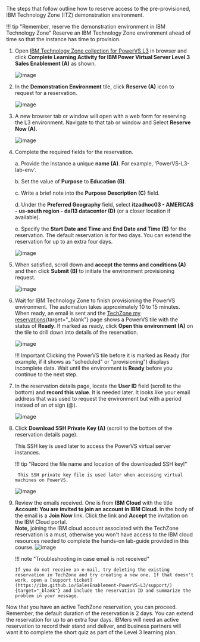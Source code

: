 The steps that follow outline how to reserve access to the pre-provisioned, IBM Technology Zone (ITZ) demonstration environment.

!!! tip "Remember, reserve the demonstration environment in IBM Technology Zone"
    Reserve an IBM Technology Zone environment ahead of time so that the instance has time to provision.

1. Open <a href="https://techzone.ibm.com/collection/ibm-power-virtual-server-level-3" target="_blank">IBM Technology Zone collection for PowerVS L3</a> in browser and click **Complete Learning Activity for IBM Power Virtual Server Level 3 Sales Enablement (A)** as shown.

    ![image](https://github.com/user-attachments/assets/df474600-78de-4fcb-b040-e66622b3f8ca)

2. In the **Demonstration Environment** tile, click **Reserve (A)** icon to request for a reservation.

    ![image](https://github.com/user-attachments/assets/966434a3-527e-4c57-b12c-b156454e31d6)

3. A new browser tab or window will open with a web form for reserving the L3 environment. Navigate to that tab or window and Select **Reserve Now (A)**.

    ![image](https://github.com/user-attachments/assets/94cad21e-75c5-40df-9b70-e079d57dbf0b)

4. Complete the required fields for the reservation.

    a. Provide the instance a unique **name (A)**. For example, 'PowerVS-L3-lab-env'.
  
    b. Set the value of **Purpose** to **Education (B)**.
  
    c. Write a brief note into the **Purpose Description (C)** field.
  
    d. Under the **Preferred Geography** field, select **itzadhoc03 - AMERICAS - us-south region - dal13 datacenter (D)** (or a closer location if available).
  
    e. Specify the **Start Date and Time** and **End Date and Time** **(E)** for the reservation. The default reservation is for two days. You can extend the reservation for up to an extra four days.

    ![image](https://github.com/user-attachments/assets/8ee34949-b051-4442-ae4f-e1bde276ead4)

5. When satisfied, scroll down and **accept the terms and conditions (A)** and then click **Submit (B)** to initiate the environment provisioning request.

    ![image](https://github.com/user-attachments/assets/80dfce1b-c573-43fb-a1b8-3db5544008bc)

6. Wait for IBM Technology Zone to finish provisioning the PowerVS environment. The automation takes approximately 10 to 15 minutes. When ready, an email is sent and the [TechZone my reservations](https://techzone.ibm.com/my/reservations){target="_blank"} page shows a PowerVS tile with the status of **Ready**. If marked as ready, click **Open this environment (A)** on the tile to drill down into details of the reservation.

    ![image](https://github.com/user-attachments/assets/53978062-5de5-4d40-9f9c-b6c31bb6219e)

    !!! Important
        Clicking the PowerVS tile before it is marked as Ready (for example, if it shows as "scheduled" or "provisioning") displays incomplete data. Wait until the environment is **Ready** before you continue to the next step.

8. In the reservation details page, locate the **User ID** field (scroll to the bottom) and **record this value**. It is needed later. It looks like your email address that was used to request the environment but with a period instead of an *at* sign (@).

    ![image](https://github.com/user-attachments/assets/097edeb5-1b32-4a4b-9920-946e323f0339)

9. Click **Download SSH Private Key (A)** (scroll to the bottom of the reservation details page).

    This SSH key is used later to access the PowerVS virtual server instances.

    !!! tip "Record the file name and location of the downloaded SSH key!"
    
        This SSH private key file is used later when accessing virtual machines on PowerVS.

    ![image](https://github.com/user-attachments/assets/396ab31f-4846-462f-b0a8-eed217569305)

10. Review the emails received. One is from **IBM Cloud** with the title **Account: You are invited to join an account in IBM Cloud**. In the body of the email is a **Join Now** link. Click the link and **Accept** the invitation on the IBM Cloud portal.<br>**Note,** joining the IBM cloud account associated with the TechZone reservation is a must, otherwise you won't have access to the IBM cloud resources needed to complete the hands-on lab-guide provided in this course.
    ![image](https://github.com/user-attachments/assets/7f67d496-aa54-4a0a-91da-a8bde55f2570)

    !!! note "Troubleshooting in case email is not received"
    
        If you do not receive an e-mail, try deleting the existing reservation in TechZone and try creating a new one. If that doesn't work, open a [support ticket](https://ibm.github.io/SalesEnablement-PowerVS-L3/support/){target="_blank"} and include the reservation ID and summarize the problem in your message.


Now that you have an active TechZone reservation, you can proceed. Remember, the default duration of the reservation is 2 days. You can extend the reservation for up to an extra four days. IBMers will need an active reservation to record their stand and deliver, and business partners will want it to complete the short quiz as part of the Level 3 learning plan.

